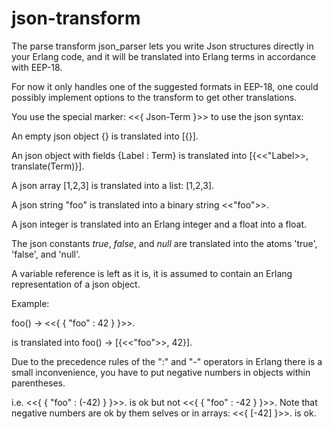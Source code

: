 json-transform
==============

The parse transform json_parser lets you write Json structures
directly in your Erlang code, and it will be translated into Erlang
terms in accordance with EEP-18.

For now it only handles one of the suggested formats in EEP-18, one
could possibly implement options to the transform to get other
translations.

You use the special marker: <<{ Json-Term }>> to use the json syntax:

An empty json object {} is translated into [{}].

An json object with fields {Label : Term} is translated into
[{<<"Label>>, translate(Term)}].

A json array [1,2,3] is translated into a list: [1,2,3].

A json string "foo" is translated into a binary string <<"foo">>.

A json integer is translated into an Erlang integer and a float into a float.

The json constants _true_, _false_, and _null_ are translated into the
atoms 'true', 'false', and 'null'.

A variable reference is left as it is, it is assumed to contain an
Erlang representation of a json object.

Example:

  foo() ->
    <<{ { "foo" : 42 } }>>.

is translated into
  foo() ->
    [{<<"foo">>, 42}].

Due to the precedence rules of the ":" and "-" operators in Erlang
there is a small inconvenience, you have to put negative numbers in
objects within parentheses.

i.e.
    <<{ { "foo" : (-42) } }>>.
is ok but not
    <<{ { "foo" : -42 } }>>.
Note that negative numbers are ok by them selves or in arrays:
    <<{ [-42] }>>.
is ok.


